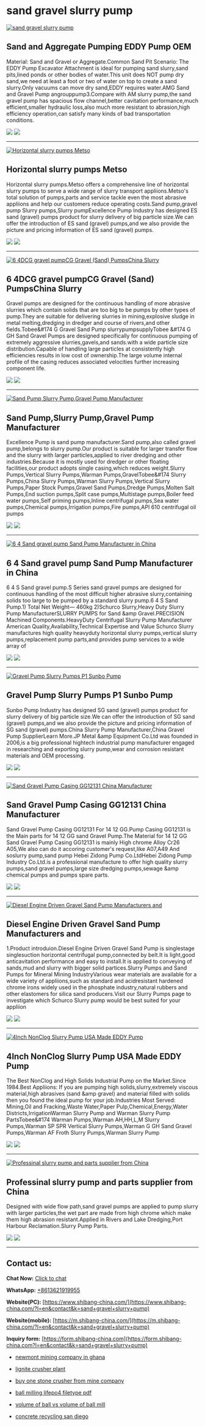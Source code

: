 # sand gravel slurry pump

<a href="https://swt.shibang-china.com/?l=en&img&k=sand+gravel+slurry+pump" target="_blank">![sand gravel slurry pump](http://static.shibang-china.com/all-800x300/145.jpg)</a>

## Sand and Aggregate Pumping EDDY Pump OEM
Material: Sand and Gravel or Aggregate.Common Sand Pit Scenario: The EDDY Pump Excavator Attachment is ideal for pumping sand slurry,sand pits,lined ponds or other bodies of water.This unit does NOT pump dry sand,we need at least a foot or two of water on top to create a sand slurry.Only vacuums can move dry sand,EDDY requires water.AMG Sand and Gravel Pump angrouppump3.Compare with AM slurry pump,the sand gravel pump has spacious flow channel,better cavitation performance,much efficient,smaller hydraulic loss,also much more resistant to abrasion,high efficiency operation,can satisfy many kinds of bad transportation conditions.


<a href="https://whatsapp.shibangsoft.com/WhatsApp.php" target="_blank" title="WhatsApp">![](http://static.shibang-china.com/icon/whatsapp.png)</a> <a href="https://swt.shibang-china.com/?l=en&icon&k=sand+gravel+slurry+pump" target="_blank">![](http://static.shibang-china.com/icon/chat-en.png)</a>

---

<a href="https://swt.shibang-china.com/?l=en&img&k=sand+gravel+slurry+pump" target="_blank">![Horizontal slurry pumps Metso](http://static.shibang-china.com/all-800x300/1372.jpg)</a>

## Horizontal slurry pumps Metso
Horizontal slurry pumps.Metso offers a comprehensive line of horizontal slurry pumps to serve a wide range of slurry transport appliions.Metso's total solution of pumps,parts and service tackle even the most abrasive appliions and help our customers reduce operating costs.Sand pump,gravel pump Slurry pumps,Slurry pumpExcellence Pump Industry has designed ES sand (gravel) pumps product for slurry delivery of big particle size.We can offer the introduction of ES sand (gravel) pumps,and we also provide the picture and pricing information of ES sand (gravel) pumps.


<a href="https://whatsapp.shibangsoft.com/WhatsApp.php" target="_blank" title="WhatsApp">![](http://static.shibang-china.com/icon/whatsapp.png)</a> <a href="https://swt.shibang-china.com/?l=en&icon&k=sand+gravel+slurry+pump" target="_blank">![](http://static.shibang-china.com/icon/chat-en.png)</a>

---

<a href="https://swt.shibang-china.com/?l=en&img&k=sand+gravel+slurry+pump" target="_blank">![6 4DCG gravel pumpCG Gravel (Sand) PumpsChina Slurry](http://static.shibang-china.com/all-800x300/971.jpg)</a>

## 6 4DCG gravel pumpCG Gravel (Sand) PumpsChina Slurry
Gravel pumps are designed for the continuous handling of more abrasive slurries which contain solids that are too big to be pumps by other types of pump.They are suitable for delivering slurries in mining,explosive sludge in metal melting,dredging in dredger and course of rivers,and other fields.Tobee&#174 G Gravel Sand Pump slurrypumpsupplyTobee &#174 G GH Sand Gravel Pumps are designed specifically for continuous pumping of extremely aggressive slurries,gavels,and sands.with a wide particle size distribution.Capable of handling large particles at consistently high efficiencies results in low cost of ownership.The large volume internal profile of the casing reduces associated velocities further increasing component life.


<a href="https://whatsapp.shibangsoft.com/WhatsApp.php" target="_blank" title="WhatsApp">![](http://static.shibang-china.com/icon/whatsapp.png)</a> <a href="https://swt.shibang-china.com/?l=en&icon&k=sand+gravel+slurry+pump" target="_blank">![](http://static.shibang-china.com/icon/chat-en.png)</a>

---

<a href="https://swt.shibang-china.com/?l=en&img&k=sand+gravel+slurry+pump" target="_blank">![Sand Pump,Slurry Pump,Gravel Pump Manufacturer](http://static.shibang-china.com/all-800x300/131.jpg)</a>

## Sand Pump,Slurry Pump,Gravel Pump Manufacturer
Excellence Pump is sand pump manufacturer.Sand pump,also called gravel pump,belongs to slurry pump.Our product is suitable for larger transfer flow and the slurry with larger particles,applied to river dredging and other industries.Because it is mostly used for dredger or other floating facilities,our product adopts single casing,which reduces weight.Slurry Pumps,Vertical Slurry Pumps,Warman Pumps,GravelTobee&#174 Slurry Pumps,China Slurry Pumps,Warman Slurry Pumps,Vertical Slurry Pumps,Paper Stock Pumps,Gravel Sand Pumps,Dredge Pumps,Molten Salt Pumps,End suction pumps,Split case pumps,Multistage pumps,Boiler feed water pumps,Self priming pumps,Inline centrifugal pumps,Sea water pumps,Chemical pumps,Irrigation pumps,Fire pumps,API 610 centrifugal oil pumps


<a href="https://whatsapp.shibangsoft.com/WhatsApp.php" target="_blank" title="WhatsApp">![](http://static.shibang-china.com/icon/whatsapp.png)</a> <a href="https://swt.shibang-china.com/?l=en&icon&k=sand+gravel+slurry+pump" target="_blank">![](http://static.shibang-china.com/icon/chat-en.png)</a>

---

<a href="https://swt.shibang-china.com/?l=en&img&k=sand+gravel+slurry+pump" target="_blank">![6 4 Sand gravel pump Sand Pump Manufacturer in China](http://static.shibang-china.com/all-800x300/224.jpg)</a>

## 6 4 Sand gravel pump Sand Pump Manufacturer in China
6 4 S Sand gravel pump.S Series sand gravel pumps are designed for continuous handling of the most difficult higher abrasive slurry,containing solids too large to be pumped by a standard slurry pump.6 4 S Sand Pump.1) Total Net Weight— 460kg 2)Schurco Slurry,Heavy Duty Slurry Pump ManufacturerSLURRY PUMPS for Sand &amp Gravel.PRECISION Machined Components.HeavyDuty Centrifugal Slurry Pump Manufacturer American Quality,Availability,Technical Expertise and Value Schurco Slurry manufactures high quality heavyduty horizontal slurry pumps,vertical slurry pumps,replacement pump parts,and provides pump services to a wide array of


<a href="https://whatsapp.shibangsoft.com/WhatsApp.php" target="_blank" title="WhatsApp">![](http://static.shibang-china.com/icon/whatsapp.png)</a> <a href="https://swt.shibang-china.com/?l=en&icon&k=sand+gravel+slurry+pump" target="_blank">![](http://static.shibang-china.com/icon/chat-en.png)</a>

---

<a href="https://swt.shibang-china.com/?l=en&img&k=sand+gravel+slurry+pump" target="_blank">![Gravel Pump Slurry Pumps P1 Sunbo Pump](http://static.shibang-china.com/all-800x300/282.jpg)</a>

## Gravel Pump Slurry Pumps P1 Sunbo Pump
Sunbo Pump Industry has designed SG sand (gravel) pumps product for slurry delivery of big particle size.We can offer the introduction of SG sand (gravel) pumps,and we also provide the picture and pricing information of SG sand (gravel) pumps.China Slurry Pump Manufacturer,China Gravel Pump SupplierLearn More.JP Metal &amp Equipment Co.Ltd was founded in 2006,is a big professional hightech industrial pump manufacturer engaged in researching and exporting slurry pump,wear and corrosion resistant materials and OEM processing.


<a href="https://whatsapp.shibangsoft.com/WhatsApp.php" target="_blank" title="WhatsApp">![](http://static.shibang-china.com/icon/whatsapp.png)</a> <a href="https://swt.shibang-china.com/?l=en&icon&k=sand+gravel+slurry+pump" target="_blank">![](http://static.shibang-china.com/icon/chat-en.png)</a>

---

<a href="https://swt.shibang-china.com/?l=en&img&k=sand+gravel+slurry+pump" target="_blank">![Sand Gravel Pump Casing GG12131 China Manufacturer](http://static.shibang-china.com/all-800x300/143.jpg)</a>

## Sand Gravel Pump Casing GG12131 China Manufacturer
Sand Gravel Pump Casing GG12131 For 14 12 GG.Pump Casing GG12131 is the Main parts for 14 12 GG sand Gravel Pump.The Material for 14 12 GG Sand Gravel Pump Casing GG12131 is mainly High chrome Alloy Cr26 A05,We also can do it accoring customer's request,like A07,A49 And soslurry pump,sand pump Hebei Zidong Pump Co.LtdHebei Zidong Pump Industry Co.Ltd.is a professional manufacture to offer high quality slurry pumps,sand gravel pumps,large size dredging pumps,sewage &amp chemical pumps and pumps spare parts.


<a href="https://whatsapp.shibangsoft.com/WhatsApp.php" target="_blank" title="WhatsApp">![](http://static.shibang-china.com/icon/whatsapp.png)</a> <a href="https://swt.shibang-china.com/?l=en&icon&k=sand+gravel+slurry+pump" target="_blank">![](http://static.shibang-china.com/icon/chat-en.png)</a>

---

<a href="https://swt.shibang-china.com/?l=en&img&k=sand+gravel+slurry+pump" target="_blank">![Diesel Engine Driven Gravel Sand Pump Manufacturers and](http://static.shibang-china.com/all-800x300/1109.jpg)</a>

## Diesel Engine Driven Gravel Sand Pump Manufacturers and
1.Product introduion.Diesel Engine Driven Gravel Sand Pump is singlestage singlesuction horizontal centrifugal pump,connected by belt.It is light,good anticavitation performance and easy to install.It is applied to conveying of sands,mud and slurry with bigger solid partices.Slurry Pumps and Sand Pumps for Mineral Mining IndustryVarious wear materials are available for a wide variety of appliions,such as standard and acidresistant hardened chrome irons widely used in the phosphate industry,natural rubbers and other elastomers for silica sand producers.Visit our Slurry Pumps page to investigate which Schurco Slurry pump would be best suited for your appliion


<a href="https://whatsapp.shibangsoft.com/WhatsApp.php" target="_blank" title="WhatsApp">![](http://static.shibang-china.com/icon/whatsapp.png)</a> <a href="https://swt.shibang-china.com/?l=en&icon&k=sand+gravel+slurry+pump" target="_blank">![](http://static.shibang-china.com/icon/chat-en.png)</a>

---

<a href="https://swt.shibang-china.com/?l=en&img&k=sand+gravel+slurry+pump" target="_blank">![4Inch NonClog Slurry Pump USA Made EDDY Pump](http://static.shibang-china.com/all-800x300/225.jpg)</a>

## 4Inch NonClog Slurry Pump USA Made EDDY Pump
The Best NonClog and High Solids Industrial Pump on the Market.Since 1984.Best Appliions: If you are pumping high solids,slurry,extremely viscous material,high abrasives (sand &amp gravel) and material filled with solids then you found the ideal pump for your job.Industries Most Served: Mining,Oil and Fracking,Waste Water,Paper Pulp,Chemical,Energy,Water Districts,IrrigationWarman Slurry Pump and Warman Slurry Pump PartsTobee&#174 Warman Pumps,Warman AH,HH,L,M Slurry Pumps,Warman SP SPR Vertical Slurry Pumps,Warman G GH Sand Gravel Pumps,Warman AF Froth Slurry Pumps,Warman Slurry Pump


<a href="https://whatsapp.shibangsoft.com/WhatsApp.php" target="_blank" title="WhatsApp">![](http://static.shibang-china.com/icon/whatsapp.png)</a> <a href="https://swt.shibang-china.com/?l=en&icon&k=sand+gravel+slurry+pump" target="_blank">![](http://static.shibang-china.com/icon/chat-en.png)</a>

---

<a href="https://swt.shibang-china.com/?l=en&img&k=sand+gravel+slurry+pump" target="_blank">![Professinal slurry pump and parts supplier from China](http://static.shibang-china.com/all-800x300/566.jpg)</a>

## Professinal slurry pump and parts supplier from China
Designed with wide flow path,sand gravel pumps are applied to pump slurry with larger particles,the wet part are made from high chrome which make them high abrasion resistant.Applied in Rivers and Lake Dredging,Port Harbour Reclamation.Slurry Pump Parts.

<a href="https://whatsapp.shibangsoft.com/WhatsApp.php" target="_blank" title="WhatsApp">![](http://static.shibang-china.com/icon/whatsapp.png)</a> <a href="https://swt.shibang-china.com/?l=en&icon&k=sand+gravel+slurry+pump" target="_blank">![](http://static.shibang-china.com/icon/chat-en.png)</a>

---
## Contact us:

**Chat Now:** [Click to chat](https://swt.shibang-china.com?l=en&contact&k=sand+gravel+slurry+pump)

**WhatsApp:**  [+8613621919955](https://whatsapp.shibangsoft.com/WhatsApp.php)

**Website(PC):** [https://www.shibang-china.com/](https://www.shibang-china.com/?l=en&contact&k=sand+gravel+slurry+pump)

**Website(mobile):** [https://m.shibang-china.com/](https://m.shibang-china.com/?l=en&contact&k=sand+gravel+slurry+pump)

**Inquiry form:** [https://form.shibang-china.com](https://form.shibang-china.com?l=en&contact&k=sand+gravel+slurry+pump)

* [newmont mining company in ghana](../119/newmont%20mining%20company%20in%20ghana.md)

* [lignite crusher plant](../111/lignite%20crusher%20plant.md)

* [buy one stone crusher from mine company](../111/buy%20one%20stone%20crusher%20from%20mine%20company.md)

* [ball milling lifepo4 filetype pdf](../118/ball%20milling%20lifepo4%20filetype%20pdf.md)

* [volume of ball vs volume of ball mill](../117/volume%20of%20ball%20vs%20volume%20of%20ball%20mill.md)

* [concrete recycling san diego](../118/concrete%20recycling%20san%20diego.md)